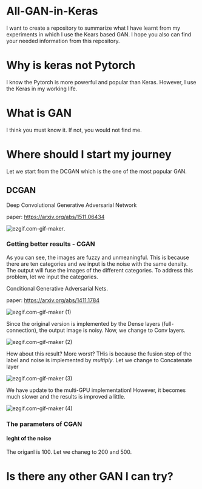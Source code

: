 # All-GAN-in-Keras

I want to create a repository to summarize what I have learnt from my experiments in which I use the Kears based GAN. I hope you also can find your needed information from this repository. 

# Why is keras not Pytorch

I know the Pytorch is more powerful and popular than Keras. However, I use the Keras in my working life. 

# What is GAN

I think you must know it. If not, you would not find me. 

# Where should I start my journey

Let we start from the DCGAN which is the one of the most popular GAN. 

## DCGAN
Deep Convolutional Generative Adversarial Network

paper: https://arxiv.org/abs/1511.06434 

![ezgif.com-gif-maker](https://i.imgur.com/jabOfBc.gif).

### Getting better results - CGAN

As you can see, the images are fuzzy and unmeaningful. This is because there are ten categories and we input is the noise with the same density. The output will fuse the images of the different categories. To address this problem, let we input the categories. 

Conditional Generative Adversarial Nets.

paper: https://arxiv.org/abs/1411.1784

![ezgif.com-gif-maker (1)](https://i.imgur.com/BwMtZpd.gif)

Since the original version is implemented by the Dense layers (full-connection), the output image is noisy. Now, we change to Conv layers.

![ezgif.com-gif-maker (2)](https://i.imgur.com/7RgnDDs.gif)

How about this result? More worst? THis is because the fusion step of the label and noise is implemented by *multiply*. Let we change to Concatenate layer

![ezgif.com-gif-maker (3)](https://i.imgur.com/Wh8M1A7.gif)

We have update to the multi-GPU implementation! However, it becomes much slower and the results is improved a little. 



![ezgif.com-gif-maker (4)](https://i.imgur.com/ACg1CHD.gif)

### The parameters of CGAN
#### leght of the noise 
The origanl is 100. Let we chaneg to 200 and 500.


# Is there any other GAN I can try?